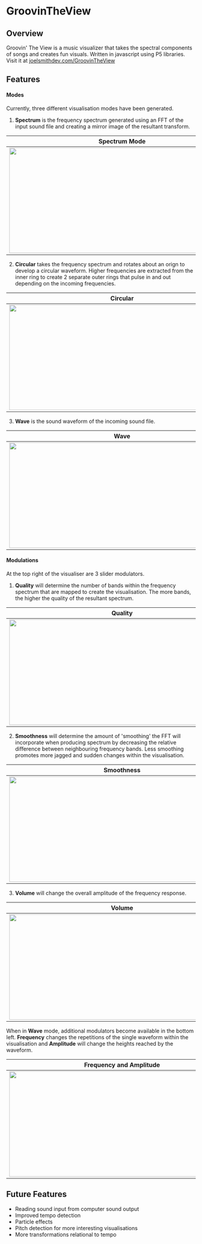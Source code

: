 # GroovinTheView

## Overview
Groovin' The View is a music visualizer that takes the spectral components of songs and creates fun visuals. Written in javascript using P5 libraries.
Visit it at [joelsmithdev.com/GroovinTheView](https://joelsmith2226.github.io/GroovinTheView)

## Features
#### Modes
Currently, three different visualisation modes have been generated. 

1. **Spectrum** is the frequency spectrum generated using an FFT of the input sound file and creating a mirror image of the resultant transform. 

|**Spectrum Mode**           |
| :---: |
|<img src="https://github.com/joelsmith2226/GroovinTheView/blob/master/assets/gifs/spectrum1.gif" width="600" height="280">|

2. **Circular** takes the frequency spectrum and rotates about an orign to develop a circular waveform. Higher frequencies are extracted from the inner ring to create 2 separate outer rings that pulse in and out depending on the incoming frequencies. 

|**Circular**                |
| :---: |
|<img src="https://github.com/joelsmith2226/GroovinTheView/blob/master/assets/gifs/circle1.gif" width="600" height="280">|

3. **Wave** is the sound waveform of the incoming sound file.

|**Wave**                     |
| :---: |
|<img src="https://github.com/joelsmith2226/GroovinTheView/blob/master/assets/gifs/wave1.gif" width="600" height="280">|

#### Modulations
At the top right of the visualiser are 3 slider modulators.

1. **Quality** will determine the number of bands within the frequency spectrum that are mapped to create the visualisation. The more bands, the higher the quality of the resultant spectrum.

|**Quality**           |
| :---: |
|<img src="https://github.com/joelsmith2226/GroovinTheView/blob/master/assets/gifs/spectrum2_quality.gif" width="600" height="280">|

2. **Smoothness** will determine the amount of 'smoothing' the FFT will incorporate when producing spectrum by decreasing the relative difference between neighbouring frequency bands. Less smoothing promotes more jagged and sudden changes within the visualisation.

|**Smoothness**                |
| :---: |
|<img src="https://github.com/joelsmith2226/GroovinTheView/blob/master/assets/gifs/spectrum3_smooth.gif" width="600" height="280">|

3. **Volume** will change the overall amplitude of the frequency response.

|**Volume**                     |
| :---: |
|<img src="https://github.com/joelsmith2226/GroovinTheView/blob/master/assets/gifs/spectrum4_volume.gif" width="600" height="280">|

When in **Wave** mode, additional modulators become available in the bottom left.
**Frequency** changes the repetitions of the single waveform within the visualisation and **Amplitude** will change the heights reached by the waveform.

|**Frequency and Amplitude**                     |
| :---: |
|<img src="https://github.com/joelsmith2226/GroovinTheView/blob/master/assets/gifs/wave1.gif" width="600" height="280">|

## Future Features ##
- Reading sound input from computer sound output
- Improved tempo detection
- Particle effects
- Pitch detection for more interesting visualisations
- More transformations relational to tempo
